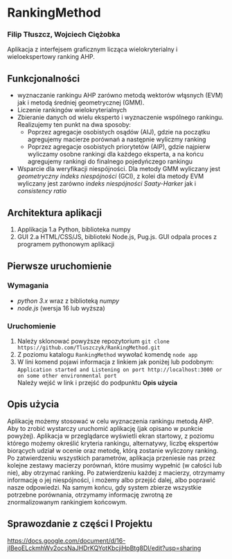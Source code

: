 # RankingMethod
### Filip Tłuszcz, Wojciech Ciężobka
Aplikacja z interfejsem graficznym licząca wielokryterialny i wieloekspertowy ranking AHP.

## Funkcjonalności
* wyznaczanie rankingu AHP zarówno metodą wektorów włąsnych (EVM) jak i metodą średniej geometrycznej (GMM).
* Liczenie rankingów wielokryterialnych
* Zbieranie danych od wielu ekspertó i wyznaczenie wspólnego rankingu. Realizujemy ten punkt na dwa sposoby:
  * Poprzez agregacje osobistych osądów (AIJ), gdzie na początku agregujemy macierze porównań a następnie wyliczmy ranking
  * Poprzez agregacje osobistych priorytetów (AIP), gdzie najpierw wyliczamy osobne rankingi dla każdego eksperta, a na końcu agregujemy rankingi do finalnego pojedyńczego rankingu
* Wsparcie dla weryfikacji niespójności. Dla metody GMM wyliczany jest *geometryczny indeks niespójności* (GCI), z kolei dla metody EVM wyliczany jest zarówno *indeks niespójności Saaty-Harker* jak i *consistency ratio*

## Architektura aplikacji
1. Applikacja
 1.a Python, biblioteka numpy
2. GUI
 2.a HTML/CSS/JS, biblioteki Node.js, Pug.js. GUI odpala proces z programem pythonowym aplikacji


## Pierwsze uruchomienie
### Wymagania
* *python 3.x* wraz z biblioteką *numpy* 
* *node.js* (wersja 16 lub wyższa)
### Uruchomienie
1. Należy sklonować powyższe repozytorium ```git clone https://github.com/Tluszczyk/RankingMethod.git```
2. Z poziomu katalogu ```RankingMethod``` wywołać komendę ```node app```
3. W lini komend pojawi informacja z linkiem jak poniżej lub podobnym: \
```Application started and Listening on port http://localhost:3000 or on some other environmental port``` \
Należy wejść w link i przejść do podpunktu **Opis użycia**

## Opis użycia
Aplikację możemy stosować w celu wyznaczenia rankingu metodą AHP. Aby to zrobić wystarczy uruchomić aplikację (jak opisano w punkcie powyżej). Aplikacja w przeglądarce wyświetli ekran startowy, z poziomu którego możemy określić kryteria rankingu, alternatywy, liczbę ekspertów biorących udział w ocenie oraz metodę, którą zostanie wyliczony ranking. Po zatwierdzeniu wszystkich parametrów, aplikacja przeniesie nas przez kolejne zestawy macierzy porównań, które musimy wypełnić (w całości lub nie), aby otrzymać ranking. Po zatwierdzeniu każdej z macierzy, otrzymamy informację o jej niespójności, i możemy albo przejść dalej, albo poprawić nasze odpowiedzi. Na samym końcu, gdy system zbierze wszystkie potrzebne porównania, otrzymamy informację zwrotną ze znormalizowanym rankingiem końcowym.

## Sprawozdanie z części I Projektu
https://docs.google.com/document/d/16-jIBeoELckmhWv2ocsNaJHDrKQYotKbcjiHpBtg8DI/edit?usp=sharing
